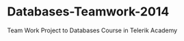 Databases-Teamwork-2014
=======================

Team Work Project to Databases Course in Telerik Academy
